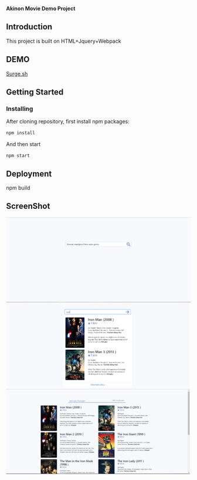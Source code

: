 **Akinon  Movie Demo Project**



## Introduction

 This project is built on HTML+Jquery+Webpack

## DEMO

[Surge.sh](http://akinonproject.surge.sh/)

## Getting Started

### Installing

After cloning repository, first install npm packages:

```sh
npm install 
```

And then start

```
npm start
```
## Deployment

npm build


## ScreenShot

![](_screenshots/index.jpg)
![](_screenshots/search.jpg)
![](_screenshots/Details.jpg)



